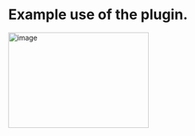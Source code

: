 # Example use of the plugin.

<img width="282" height="192" alt="image" src="https://github.com/user-attachments/assets/56e44b51-9d22-4fb8-a2a5-2b55a934de89" />
